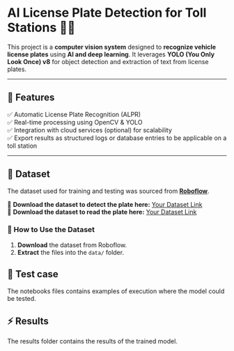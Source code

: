 # AI License Plate Detection for Toll Stations 🚗🎥  

This project is a **computer vision system** designed to **recognize vehicle license plates** using **AI and deep learning**. It leverages **YOLO (You Only Look Once) v8** for object detection and extraction of text from license plates.

---

## 🚀 Features  
✅ Automatic License Plate Recognition (ALPR)  
✅ Real-time processing using OpenCV & YOLO  
✅ Integration with cloud services (optional) for scalability  
✅ Export results as structured logs or database entries to be applicable on a toll station

---

## 📂 Dataset  
The dataset used for training and testing was sourced from **[Roboflow](https://roboflow.com/)**.  

🔗 **Download the dataset to detect the plate here:** [Your Dataset Link](https://universe.roboflow.com/eyantra-twpmn/license-plate-detection-g15hx/dataset/1)  
🔗 **Download the dataset to read the plate here:** [Your Dataset Link](https://universe.roboflow.com/ev-dshfb/license-plate-w8chc)  

### 🔧 How to Use the Dataset  
1. **Download** the dataset from Roboflow.  
2. **Extract** the files into the `data/` folder.  


## 🧪 Test case
The notebooks files contains examples of execution where the model could be tested.


## ⚡ Results
The results folder contains the results of the trained model.
